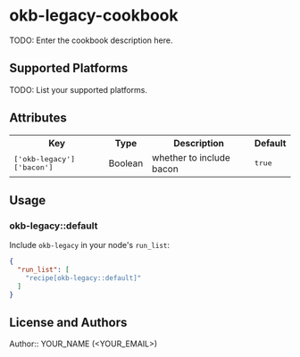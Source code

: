 # okb-legacy-cookbook

TODO: Enter the cookbook description here.

## Supported Platforms

TODO: List your supported platforms.

## Attributes

<table>
  <tr>
    <th>Key</th>
    <th>Type</th>
    <th>Description</th>
    <th>Default</th>
  </tr>
  <tr>
    <td><tt>['okb-legacy']['bacon']</tt></td>
    <td>Boolean</td>
    <td>whether to include bacon</td>
    <td><tt>true</tt></td>
  </tr>
</table>

## Usage

### okb-legacy::default

Include `okb-legacy` in your node's `run_list`:

```json
{
  "run_list": [
    "recipe[okb-legacy::default]"
  ]
}
```

## License and Authors

Author:: YOUR_NAME (<YOUR_EMAIL>)
